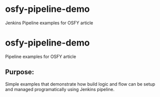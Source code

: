 # osfy-pipeline-demo #
Jenkins Pipeline examples for OSFY article

# osfy-pipeline-demo
Pipeline examples for OSFY article

## Purpose: 
Simple examples that demonstrate how build logic and flow can be setup and managed programatically using Jenkins pipeline.
